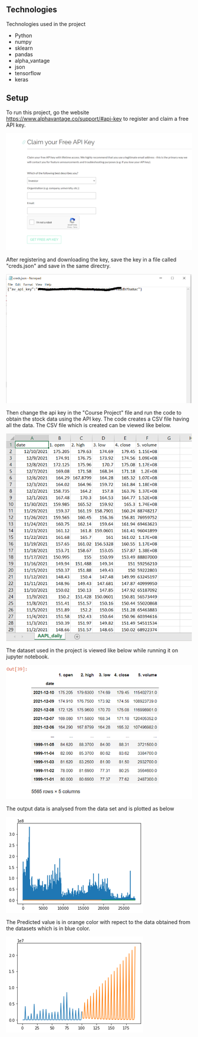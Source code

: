 ## Technologies 
Technologies used in the project
* Python
* numpy
* sklearn
* pandas
* alpha_vantage
* json
* tensorflow
* keras

## Setup

To run this project, go the website https://www.alphavantage.co/support/#api-key to register and claim a free API key.

![](project4.PNG)

After registering and downloading the key, save the key in a file called "creds.json" and save in the same directry.


![](project3.PNG)

Then change the api key in the "Course Project" file and run the code to obtain the stock data using the API key. The code creates a CSV file having all the data. 
The CSV file which is created can be viewed like below.


![](project2.PNG)

The dataset used in the project is viewed like below while running it on jupyter notebook.

![](project1.PNG)


The output data is analysed from the data set and is plotted as below


![](output_26_0.png)


The Predicted value is in orange color with repect to the data obtained from the datasets which is in blue color.

![](output_35_1.png)




